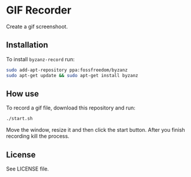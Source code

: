 GIF Recorder
============

Create a gif screenshoot.

## Installation

To install `byzanz-record` run:

```sh
sudo add-apt-repository ppa:fossfreedom/byzanz
sudo apt-get update && sudo apt-get install byzanz
```

## How use

To record a gif file, download this repository and run:

```sh
./start.sh
```

Move the window, resize it and then click the start button. After you finish recording kill the process.

## License
See LICENSE file.
